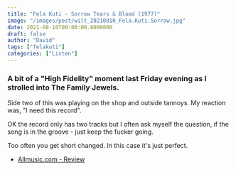 ```yaml
---
title: "Fela Kuti - Sorrow Tears & Blood (1977)"
image: "/images/post/wilt_20210810_Fela.Kuti.Sorrow.jpg"
date: 2021-08-10T00:00:00.0000000
draft: false
author: "David"
tags: ["felakuti"]
categories: ["Listen"]
---
```

### A bit of a "High Fidelity" moment last Friday evening as I strolled into The Family Jewels.

 Side two of this was playing on the shop and outside tannoys. My reaction was, "I need this record".

 OK the record only has two tracks but I often ask myself the question, if the song is in the groove - just keep the fucker going.

 Too often you get short changed. In this case it's just perfect.

-  [Allmusic.com - Review](https://www.allmusic.com/album/sorrow-tears-and-blood-mw0000951417)